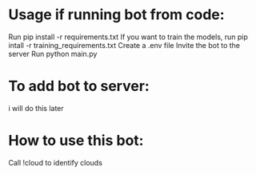 # Usage if running bot from code:
Run pip install -r requirements.txt
If you want to train the models, run pip intall -r training_requirements.txt
Create a .env file
Invite the bot to the server
Run python main.py

# To add bot to server:
i will do this later

# How to use this bot:
Call !cloud to identify clouds
